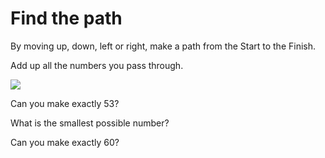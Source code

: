 # Find the path

By moving up, down, left or right, make a path from the Start to the Finish.

Add up all the numbers you pass through.

![](../../images/find-the-path.png)


Can you make exactly 53?



What is the smallest possible number?



Can you make exactly 60?